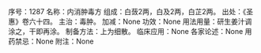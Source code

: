 序号：1287
名称：内消肿毒方
组成：白蔹2两，白及2两，白芷2两。
出处：《圣惠》卷六十四。
主治：毒肿。
加减：None
功效：None
用法用量：研生姜汁调涂之，干即再涂。
制备方法：上为细散。
临床应用：None
各家论述：None
用药禁忌：None
附注：None

